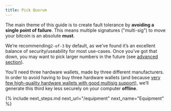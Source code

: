 ```yaml
---
title: Pick Quorum
---
```


The main theme of this guide is to create fault tolerance by **avoiding a single point of failure**.
This means multiple signatures ("multi-sig") to move your bitcoin is an absolute **must**.

We’re recommending`2-of-3` by default, as we’ve found it’s an excellent balance of security/useability for most use-cases.
Once you’ve got that down, you may want to pick larger numbers in the future (see [advanced section](quorum-advanced)).

You’ll need three hardware wallets, made by three different manufacturers.
In order to avoid having to buy three hardware wallets
(and because [very few high-quality hardware wallets with good multisig support](/known-issues/hw-vendors)),
we’ll generate this third key less securely on your computer **offline**.

{% include next_steps.md next_url="/equipment" next_name="Equipment" %}
